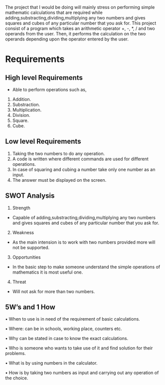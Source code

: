 The project that I would be doing will mainly stress on performing simple mathematic calculations that are required while adding,substracting,dividing,multiplying any two numbers and gives squares and cubes of any particular number that you ask for.
This project consist of a program which takes an arithmetic operator +, -, *, / and two operands from the user. Then, it performs the calculation on the two operands depending upon the operator entered by the user.

#  Requirements

## High level Requirements
* Able to perform operations such as,
1. Addition.
2. Substraction.
3. Multiplication.
4. Division.
5. Square.
6. Cube.


## Low level Requirements
1. Taking the two numbers to do any operation.
2. A code is written where different commands are used for different operations.
3. In case of squaring and cubing a number take only one number as an input.
4. The answer must be displayed on the screen.

##  SWOT Analysis
 1. Strength 
 *  Capable of adding,substracting,dividing,multiplying any two numbers and gives squares and cubes of any particular number that you ask for.

 2. Weakness
 * As the main intension is to work with two numbers provided more will not be supported.

 3. Opportunities
 * In the basic step to make someone understand the  simple operations of mathematics it is most useful one.

 4. Threat
 * Will not ask for more than two numbers.

 ##	5W’s and 1 How

•	When to use is in need of the requirement of basic calculations.

•	Where:  can be in schools, working place, counters etc.

•	Why can be stated in case to know the exact calculations.

•	Who is someone who wants to take use of it and find solution for their problems.

•	What is by using numbers in the calculator.

•	How is by taking two numbers as input and  carrying out any operation of the choice.


